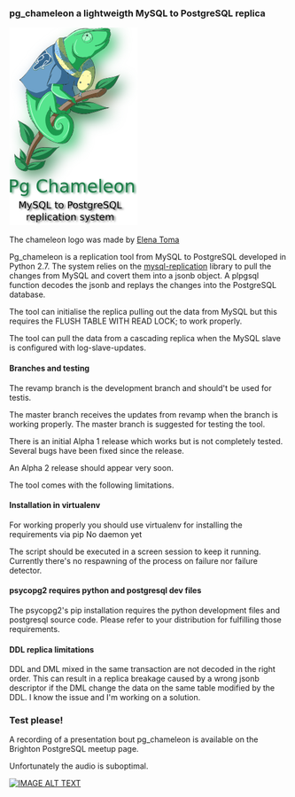### pg_chameleon a lightweigth MySQL to PostgreSQL replica

![Alt text](images/pgchameleon.png "Igor the chameleon")

The chameleon logo was made by [Elena Toma](http://tonkipappero.deviantart.com/ "Tonkipappero's Art")

Pg_chameleon is a replication tool from MySQL to PostgreSQL developed in Python 2.7. The system relies on
the [mysql-replication](https://github.com/noplay/python-mysql-replication "mysql-replication") library to pull the changes from MySQL and covert them into a jsonb object.
A plpgsql function decodes the jsonb and replays the changes into the PostgreSQL database.

The tool can initialise the replica pulling out the data from MySQL but this requires the FLUSH TABLE WITH READ LOCK; to work properly.

The tool can pull the data from a cascading replica when the MySQL slave is configured with log-slave-updates.

#### Branches and testing

The revamp branch is the development branch and should't be used for testis.

The master branch receives the updates from revamp when the branch is working properly. The master branch is suggested for
testing the tool.


There is an initial  Alpha 1  release which works but is not completely tested. Several bugs have been fixed since the release.

An Alpha 2 release should appear very soon.

The tool comes with the following limitations.

#### Installation in virtualenv

For working properly you should use virtualenv for installing the requirements via pip
No daemon yet

The script should be executed in a screen session to keep it running. Currently there's no respawning of the process on failure nor failure detector.

#### psycopg2 requires python and postgresql dev files

The psycopg2's pip installation requires the python development files and postgresql source code.
Please refer to your distribution for fulfilling those requirements.

#### DDL replica limitations

DDL and DML mixed in the same transaction are not decoded in the right order. This can result in a replica breakage caused by a wrong jsonb descriptor if the DML change the data on the same table modified by the DDL. I know the issue and I'm working on a solution.

### Test please!


A recording of a presentation  bout pg_chameleon is available on the Brighton PostgreSQL meetup page.

Unfortunately the audio is suboptimal.

[![IMAGE ALT TEXT](http://img.youtube.com/vi/ZZeBGDpUhec/0.jpg)](http://www.youtube.com/watch?v=ZZeBGDpUhec "pg_chameleon a lightweight replication system")
